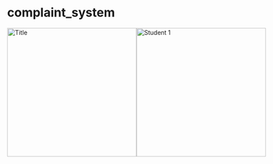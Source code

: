 # complaint_system
<div style="display: flex; align-items: center;">
  <img src="https://github.com/user-attachments/assets/8d60fc10-61f0-4893-8314-9e0d470b438d" alt="Title" width="300">
  <img src="https://github.com/user-attachments/assets/66dac06d-bb84-4ee4-b5b7-1690cba51929" alt="Student 1" width="300">
</div>



